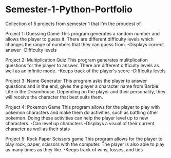 # Semester-1-Python-Portfolio
Collection of 5 projects from semester 1 that I'm the proudest of. 

Project 1: Guessing Game
This program generates a random number and allows the player to guess it. There are different difficulty levels which changes the range of numbers that they can guess from. 
-Displays correct answer
-Difficulty levels

Project 2: Multiplication Quiz
This program generates mulitplication questions for the player to answer. There are different difficulty levels as well as an infinite mode. 
-Keeps track of the player's score
-Difficulty levels

Project 3: Name Generator
This program asks the player to answer questions and in the end, gives the player a character name from Barbie: Life in the Dreamhouse. Depending on the player and their personality, they will receive the character that best suits them. 

Project 4: Pokemon Game
This program allows for the player to play with pokemon characters and make them do activities, such as battling other pokemon. Doing these activities can help the player level up to new characters. 
-Can level up characters
-Displays a visual of their current character as well as their stats

Project 5: Rock Paper Scissors game
This program allows for the player to play rock, paper, scissors with the computer. The player is also able to play as many times as they like. 
-Keeps track of wins, losses, and ties
